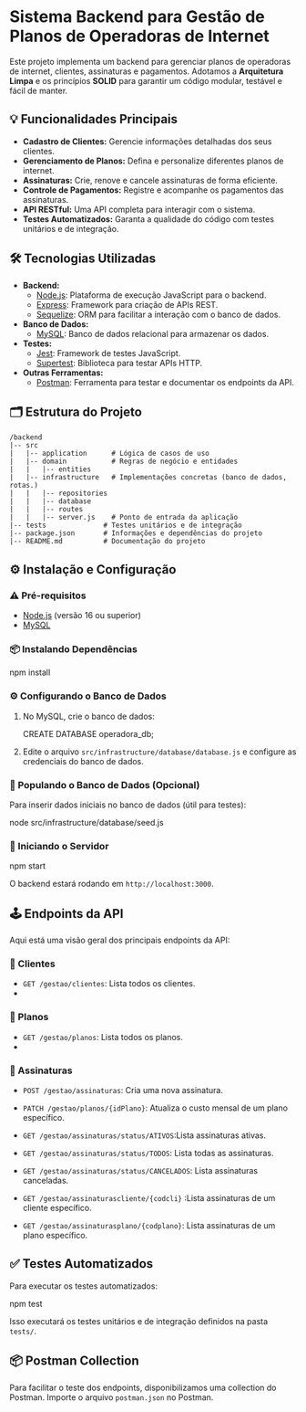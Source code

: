
# Sistema Backend para Gestão de Planos de Operadoras de Internet


Este projeto implementa um backend para gerenciar planos de operadoras de internet, clientes, assinaturas e pagamentos. Adotamos a **Arquitetura Limpa** e os princípios **SOLID** para garantir um código modular, testável e fácil de manter.


## 💡 Funcionalidades Principais

*   **Cadastro de Clientes:** Gerencie informações detalhadas dos seus clientes.
*   **Gerenciamento de Planos:** Defina e personalize diferentes planos de internet.
*   **Assinaturas:** Crie, renove e cancele assinaturas de forma eficiente.
*   **Controle de Pagamentos:** Registre e acompanhe os pagamentos das assinaturas.
*   **API RESTful:** Uma API completa para interagir com o sistema.
*   **Testes Automatizados:** Garanta a qualidade do código com testes unitários e de integração.

## 🛠️ Tecnologias Utilizadas

*   **Backend:**
    *   [Node.js](https://nodejs.org/en/): Plataforma de execução JavaScript para o backend.
    *   [Express](https://expressjs.com/): Framework para criação de APIs REST.
    *   [Sequelize](https://sequelize.org/): ORM para facilitar a interação com o banco de dados.
*   **Banco de Dados:**
    *   [MySQL](https://www.mysql.com/): Banco de dados relacional para armazenar os dados.
*   **Testes:**
    *   [Jest](https://jestjs.io/): Framework de testes JavaScript.
    *   [Supertest](https://github.com/visionmedia/supertest): Biblioteca para testar APIs HTTP.
*   **Outras Ferramentas:**
    *   [Postman](https://www.postman.com/): Ferramenta para testar e documentar os endpoints da API.

## 🗂️ Estrutura do Projeto

```
/backend
|-- src
|   |-- application      # Lógica de casos de uso
|   |-- domain           # Regras de negócio e entidades
|   |   |-- entities
|   |-- infrastructure   # Implementações concretas (banco de dados, rotas.)
|   |   |-- repositories
|   |   |-- database
|   |   |-- routes
|   |   |-- server.js    # Ponto de entrada da aplicação
|-- tests              # Testes unitários e de integração
|-- package.json       # Informações e dependências do projeto
|-- README.md          # Documentação do projeto
```

## ⚙️ Instalação e Configuração

### ⚠️ Pré-requisitos

*   [Node.js](https://nodejs.org/en/) (versão 16 ou superior)
*   [MySQL](https://www.mysql.com/)

### 📦 Instalando Dependências


npm install


### ⚙️ Configurando o Banco de Dados

1.  No MySQL, crie o banco de dados:

    
    CREATE DATABASE operadora_db;
    

2.  Edite o arquivo `src/infrastructure/database/database.js` e configure as credenciais do banco de dados.

### 🌱 Populando o Banco de Dados (Opcional)

Para inserir dados iniciais no banco de dados (útil para testes):


node src/infrastructure/database/seed.js


### 🚀 Iniciando o Servidor


npm start


O backend estará rodando em `http://localhost:3000`.

## 🕹️ Endpoints da API

Aqui está uma visão geral dos principais endpoints da API:

### 👤 Clientes

*   `GET /gestao/clientes`: Lista todos os clientes.
*   
### 🏢 Planos

*   `GET /gestao/planos`: Lista todos os planos.
*  
### 📝 Assinaturas

*   `POST /gestao/assinaturas`: Cria uma nova assinatura.

*  `PATCH /gestao/planos/{idPlano}`: Atualiza o custo mensal de um plano específico.

* `GET /gestao/assinaturas/status/ATIVOS`:Lista assinaturas ativas.

* `GET /gestao/assinaturas/status/TODOS`: Lista todas as assinaturas.

* `GET /gestao/assinaturas/status/CANCELADOS`: Lista assinaturas canceladas.

* `GET /gestao/assinaturascliente/{codcli}` :Lista assinaturas de um cliente específico.

* `GET /gestao/assinaturasplano/{codplano}`: Lista assinaturas de um plano específico.


## ✅ Testes Automatizados

Para executar os testes automatizados:


npm test


Isso executará os testes unitários e de integração definidos na pasta `tests/`.

## 📦 Postman Collection

Para facilitar o teste dos endpoints, disponibilizamos uma collection do Postman. Importe o arquivo `postman.json` no Postman.


